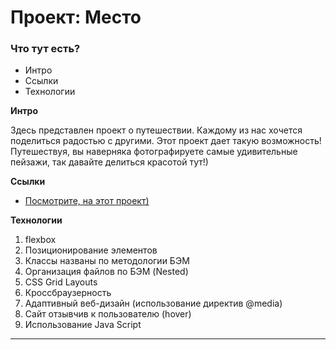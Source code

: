 # Проект: Место

### Что тут есть?

* Интро
* Ссылки
* Технологии

**Интро**

Здесь представлен проект о путешествии.
Каждому из нас хочется поделиться радостью с другими. Этот проект дает такую возможность!
Путешествуя, вы наверняка фотографируете самые удивительные пейзажи, так давайте делиться красотой тут!)

**Ссылки**

* [Посмотрите, на этот проект)](https://natalibm.github.io/mesto/)

**Технологии**

1. flexbox
2. Позиционирование элементов
3. Классы названы по методологии БЭМ
4. Организация файлов по БЭМ (Nested)
5. CSS Grid Layouts
6. Кроссбраузерность
7. Адаптивный веб-дизайн (использование директив @media)
8. Сайт отзывчив к пользователю (hover)
9. Использование Java Script
__________________________
